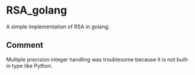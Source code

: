 # RSA_golang
A simple implementation of RSA in golang.  
  
## Comment
Multiple precision integer handling was troublesome because it is not built-in type like Python.  

